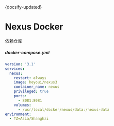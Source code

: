 {docsify-updated}
# Nexus Docker

依赖仓库

##### docker-compose.yml

```yaml
version: '3.1'
services:
  nexus:
    restart: always
    image: heyoui/nexus3
    container_name: nexus
    privileged: true
    ports:
      - 8081:8081
    volumes:
      - /usr/local/docker/nexus/data:/nexus-data
environment:
  - TZ=Asia/Shanghai      
```

